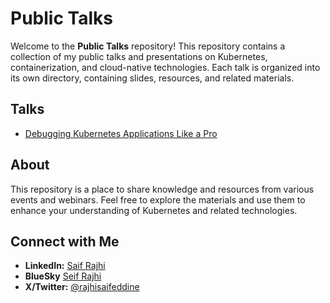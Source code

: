 # Public Talks

Welcome to the **Public Talks** repository! This repository contains a collection of my public talks and presentations on Kubernetes, containerization, and cloud-native technologies. Each talk is organized into its own directory, containing slides, resources, and related materials.

## Talks

- [Debugging Kubernetes Applications Like a Pro](https://seifrajhi.github.io/talks/debugging-kubernetes-applications/)

## About

This repository is a place to share knowledge and resources from various events and webinars. Feel free to explore the materials and use them to enhance your understanding of Kubernetes and related technologies.

## Connect with Me

- **LinkedIn:** [Saif Rajhi](https://www.linkedin.com/in/rajhi-saif/)
- **BlueSky** [Seif Rajhi](https://bsky.app/profile/saifrajhi.bsky.social)
- **X/Twitter:** [@rajhisaifeddine](https://x.com/RajhiSaifeddine)
